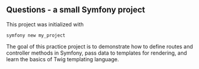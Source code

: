 ## Questions - a small Symfony project

This project was initialized with 

```
symfony new my_project
```

The goal of this practice project is to demonstrate how to define routes and controller methods in Symfony, pass data to templates for rendering, and learn the basics of Twig templating language.
